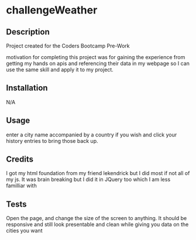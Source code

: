 # challengeWeather

## Description
Project created for the Coders Bootcamp Pre-Work

motivation for completing this project was for gaining the experience from getting my hands on apis and referencing their data in my webpage so I can use the same skill and apply it to my project.
## Installation

N/A

## Usage

enter a city name accompanied by a country if you wish and click your history entries to bring those back up. 

## Credits

I got my html foundation from my friend lekendrick but I did most if not all of my js. It was brain breaking but I did it in JQuery too which I am less familliar with

## Tests

Open the page, and change the size of the screen to anything. It should be responsive and still look presentable and clean while giving you data on the cities you want